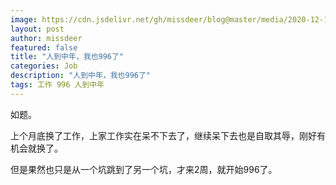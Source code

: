 ```yaml
---
image: https://cdn.jsdelivr.net/gh/missdeer/blog@master/media/2020-12-14/996icu.jpeg
layout: post
author: missdeer
featured: false
title: "人到中年，我也996了"
categories: Job
description: "人到中年，我也996了"
tags: 工作 996 人到中年
---
```

如题。

上个月底换了工作，上家工作实在呆不下去了，继续呆下去也是自取其辱，刚好有机会就换了。

但是果然也只是从一个坑跳到了另一个坑，才来2周，就开始996了。

